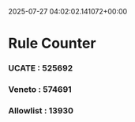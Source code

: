 2025-07-27 04:02:02.141072+00:00
# Rule Counter 
 ### UCATE : 525692

 ### Veneto : 574691

 ### Allowlist : 13930
